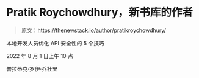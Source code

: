# Pratik Roychowdhury，新书库的作者

> 原文：<https://thenewstack.io/author/pratikroychowdhury/>

本地开发人员优化 API 安全性的 5 个技巧

2022 年 8 月 1 日上午 10 点

普拉蒂克·罗伊·乔杜里